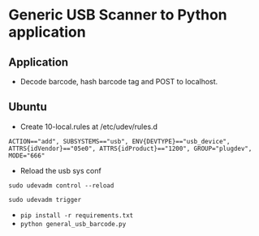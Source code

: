 # Generic USB Scanner to Python application

## Application
- Decode barcode, hash barcode tag and POST to localhost.

## Ubuntu 
* Create 10-local.rules at /etc/udev/rules.d

`ACTION=="add", SUBSYSTEMS=="usb", ENV{DEVTYPE}=="usb_device", ATTRS{idVendor}=="05e0", ATTRS{idProduct}=="1200", GROUP="plugdev", MODE="666"`

* Reload the usb sys conf

`sudo udevadm control --reload`


`sudo udevadm trigger`

* `pip install -r requirements.txt`
* `python general_usb_barcode.py`
